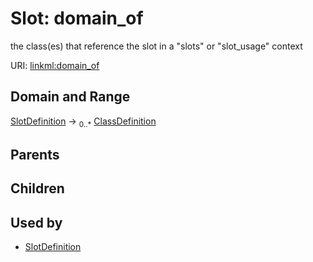 
# Slot: domain_of


the class(es) that reference the slot in a "slots" or "slot_usage" context

URI: [linkml:domain_of](https://w3id.org/linkml/domain_of)


## Domain and Range

[SlotDefinition](SlotDefinition.md) ->  <sub>0..*</sub> [ClassDefinition](ClassDefinition.md)

## Parents


## Children


## Used by

 * [SlotDefinition](SlotDefinition.md)
